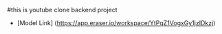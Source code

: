 #this is youtube clone backend project

- [Model Link] (https://app.eraser.io/workspace/YtPqZ1VogxGy1jzIDkzj)
